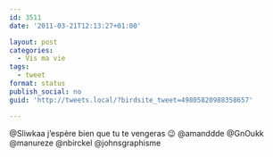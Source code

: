 ```yaml
---
id: 3511
date: '2011-03-21T12:13:27+01:00'

layout: post
categories:
  - Vis ma vie
tags:
  - tweet
format: status
publish_social: no
guid: 'http://tweets.local/?birdsite_tweet=49805820988358657'

---
```


@Sliwkaa j’espère bien que tu te vengeras 😉 @amanddde @GnOukk @manureze @nbirckel @johnsgraphisme